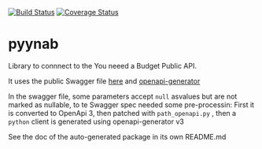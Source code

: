 [![Build Status](https://travis-ci.org/rienafairefr/pyynab.svg?branch=master)](https://travis-ci.org/rienafairefr/pyynab)
[![Coverage Status](https://coveralls.io/repos/github/rienafairefr/pyynab/badge.svg?branch=master)](https://coveralls.io/github/rienafairefr/pyynab?branch=master)

# pyynab
Library to connnect to the You neeed a Budget Public API.


It uses the public Swagger file [here](https://api.youneedabudget.com/papi/spec-v1-swagger.json)
and [openapi-generator](https://github.com/OpenAPITools/openapi-generator/)

In the swagger file, some parameters accept `null` asvalues but are not marked as nullable,
to te Swagger spec needed some pre-processin: First it is converted to OpenApi 3, then patched with `path_openapi.py`
, then a `python` client is generated using openapi-generator v3 

See the doc of the auto-generated package in its own README.md